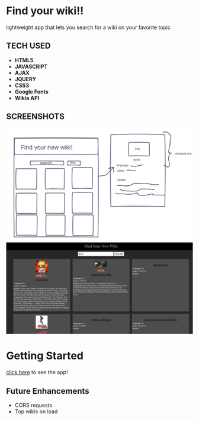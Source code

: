# Find your wiki!!

lightweight app that lets you search for a wiki on your favorite topic

## TECH USED 
- **HTML5**
- **JAVASCRIPT**
- **AJAX**
- **JQUERY**
- **CSS3** 
- **Google Fonts**
- **Wikia API**

## SCREENSHOTS
![WIREFRAME](./images/wireframe.png)
![liveapp](./images/tryout1.png)

# Getting Started

[click here](https://decibullz.github.io/Find-your-wiki/) to see the app!

## Future Enhancements
- CORS requests
- Top wikis on load
